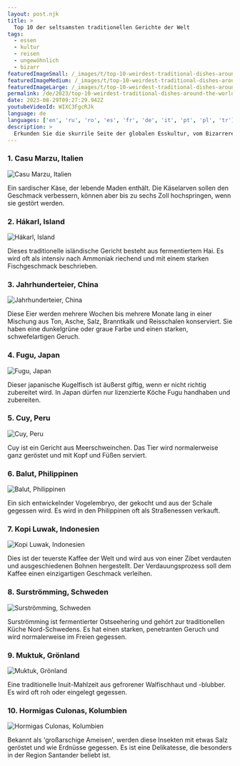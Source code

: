 ```yaml
---
layout: post.njk
title: >
  Top 10 der seltsamsten traditionellen Gerichte der Welt
tags:
  - essen
  - kultur
  - reisen
  - ungewöhnlich
  - bizarr
featuredImageSmall: /_images/t/top-10-weirdest-traditional-dishes-around-the-world-cover-de-small.webp
featuredImageMedium: /_images/t/top-10-weirdest-traditional-dishes-around-the-world-cover-de-medium.webp
featuredImageLarge: /_images/t/top-10-weirdest-traditional-dishes-around-the-world-cover-de-large.webp
permalink: /de/2023/top-10-weirdest-traditional-dishes-around-the-world.html
date: 2023-08-29T09:27:29.942Z
youtubeVideoId: WIXC3FgcRJk
language: de
languages: ['en', 'ru', 'ro', 'es', 'fr', 'de', 'it', 'pt', 'pl', 'tr']
description: >
  Erkunden Sie die skurrile Seite der globalen Esskultur, vom Bizarreren bis hin zum absolut Ekelerregenden. Hier sind die zehn seltsamsten traditionellen Gerichte aus aller Welt.
---
```


### 1. Casu Marzu, Italien

![Casu Marzu, Italien](/_images/4/4dee9d4b0182b11221abd2eec0149bc7-medium.webp)

Ein sardischer Käse, der lebende Maden enthält. Die Käselarven sollen den Geschmack verbessern, können aber bis zu sechs Zoll hochspringen, wenn sie gestört werden.

### 2. Hákarl, Island

![Hákarl, Island](/_images/c/c38566dd115ecc48e653b26eb0ca598a-medium.webp)

Dieses traditionelle isländische Gericht besteht aus fermentiertem Hai. Es wird oft als intensiv nach Ammoniak riechend und mit einem starken Fischgeschmack beschrieben.

### 3. Jahrhunderteier, China

![Jahrhunderteier, China](/_images/f/f19303073804f4ca636a63993b5e7fde-medium.webp)

Diese Eier werden mehrere Wochen bis mehrere Monate lang in einer Mischung aus Ton, Asche, Salz, Branntkalk und Reisschalen konserviert. Sie haben eine dunkelgrüne oder graue Farbe und einen starken, schwefelartigen Geruch.

### 4. Fugu, Japan

![Fugu, Japan](/_images/9/96c633ca5ebc8e8a6a56ebe1e37111f4-medium.webp)

Dieser japanische Kugelfisch ist äußerst giftig, wenn er nicht richtig zubereitet wird. In Japan dürfen nur lizenzierte Köche Fugu handhaben und zubereiten.

### 5. Cuy, Peru

![Cuy, Peru](/_images/2/24254ef8b75f42197455d7def04fdcb7-medium.webp)

Cuy ist ein Gericht aus Meerschweinchen. Das Tier wird normalerweise ganz geröstet und mit Kopf und Füßen serviert.

### 6. Balut, Philippinen

![Balut, Philippinen](/_images/c/c49e528206f3e78687231a839981fd64-medium.webp)

Ein sich entwickelnder Vogelembryo, der gekocht und aus der Schale gegessen wird. Es wird in den Philippinen oft als Straßenessen verkauft.

### 7. Kopi Luwak, Indonesien

![Kopi Luwak, Indonesien](/_images/3/3bff09c13c08b6f4633c76cb597f3734-medium.webp)

Dies ist der teuerste Kaffee der Welt und wird aus von einer Zibet verdauten und ausgeschiedenen Bohnen hergestellt. Der Verdauungsprozess soll dem Kaffee einen einzigartigen Geschmack verleihen.

### 8. Surströmming, Schweden

![Surströmming, Schweden](/_images/d/da7ebc6307cc9d1765a1667a6baad30b-medium.webp)

Surströmming ist fermentierter Ostseehering und gehört zur traditionellen Küche Nord-Schwedens. Es hat einen starken, penetranten Geruch und wird normalerweise im Freien gegessen.

### 9. Muktuk, Grönland

![Muktuk, Grönland](/_images/7/7ed1b345a2cf6ff6f2e6f5bfbd100d0e-medium.webp)

Eine traditionelle Inuit-Mahlzeit aus gefrorener Walfischhaut und -blubber. Es wird oft roh oder eingelegt gegessen.

### 10. Hormigas Culonas, Kolumbien

![Hormigas Culonas, Kolumbien](/_images/a/a7b7a82be6b57735a454aec6e1ea949c-medium.webp)

Bekannt als 'großarschige Ameisen', werden diese Insekten mit etwas Salz geröstet und wie Erdnüsse gegessen. Es ist eine Delikatesse, die besonders in der Region Santander beliebt ist.

